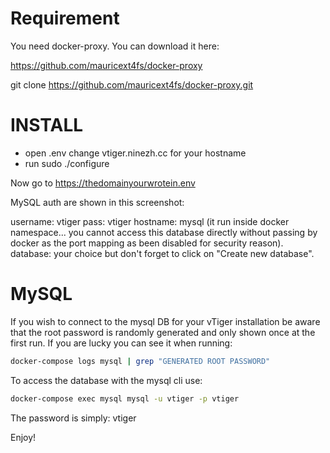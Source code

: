 # Requirement

You need docker-proxy. You can download it here:

https://github.com/mauricext4fs/docker-proxy

git clone https://github.com/mauricext4fs/docker-proxy.git

# INSTALL

- open .env change vtiger.ninezh.cc for your hostname
- run sudo ./configure

Now go to https://thedomainyourwrotein.env

MySQL auth are shown in this screenshot:

[Admin Setup]: https://github.com/mauricext4fs/vtiger-docker/blob/master/assets/img/setup_screenshot.png  "Admin Setup"

username: vtiger
pass: vtiger
hostname: mysql (it run inside docker namespace... you cannot access this database directly without passing by docker as the port mapping as been disabled for security reason).
database: your choice but don't forget to click on "Create new database".

# MySQL

If you wish to connect to the mysql DB for your vTiger installation be aware that the root password 
is randomly generated and only shown once at the first run. If you are lucky you can see it when 
running: 

```sh
docker-compose logs mysql | grep "GENERATED ROOT PASSWORD"
```

To access the database with the mysql cli use:

```sh
docker-compose exec mysql mysql -u vtiger -p vtiger
```
The password is simply: vtiger


Enjoy!
